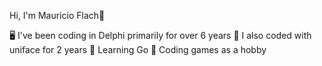 Hi, I'm Mauricio Flach👋

🖥️ I've been coding in Delphi primarily for over 6 years
🤖 I also coded with uniface for 2 years
📖 Learning Go
👾 Coding games as a hobby
